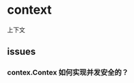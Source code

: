 <!--
 * @Author: shgopher shgopher@gmail.com
 * @Date: 2022-11-17 20:40:42
 * @LastEditors: shgopher shgopher@gmail.com
 * @LastEditTime: 2024-01-03 22:28:20
 * @FilePath: /GOFamily/并发/context/README.md
 * @Description: 
 * 
 * Copyright (c) 2023 by shgopher, All Rights Reserved. 
-->
# context
上下文


## issues
### contex.Contex 如何实现并发安全的？
